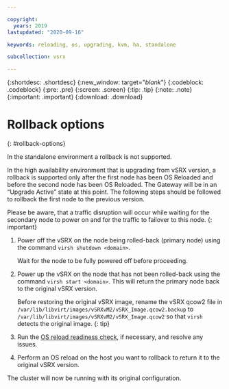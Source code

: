 ```yaml
---

copyright:
  years: 2019
lastupdated: "2020-09-16"

keywords: reloading, os, upgrading, kvm, ha, standalone

subcollection: vsrx

---
```


{:shortdesc: .shortdesc}
{:new_window: target="_blank_"}
{:codeblock: .codeblock}
{:pre: .pre}
{:screen: .screen}
{:tip: .tip}
{:note: .note}
{:important: .important}
{:download: .download}

# Rollback options
{: #rollback-options}

In the standalone environment a rollback is not supported.

In the high availability environment that is upgrading from vSRX version, a rollback is supported only after the first node has been OS Reloaded and before the second node has been OS Reloaded. The Gateway will be in an “Upgrade Active” state at this point. The following steps should be followed to rollback the first node to the previous version.

Please be aware, that a traffic disruption will occur while waiting for the secondary node to power on and for the traffic to failover to this node.
{: important}

1. Power off the vSRX on the node being rolled-back (primary node) using the command `virsh shutdown <domain>`.

   Wait for the node to be fully powered off before proceeding.

1. Power up the vSRX on the node that has not been rolled-back using the command `virsh start <domain>`. This will return the primary node back to the original vSRX version. 

   Before restoring the original vSRX image, rename the vSRX qcow2 file in `/var/lib/libvirt/images/vSRXvM2/vSRX_Image.qcow2.backup` to `/var/lib/libvirt/images/vSRXvM2/vSRX_Image.qcow2` so that `virsh` detects the original image.
   {: tip}

1.	Run the [OS reload readiness check](/docs/vsrx?topic=vsrx-vsrx-readiness), if necessary, and resolve any issues.

1.	Perform an OS reload on the host you want to rollback to return it to the original vSRX version. 

The cluster will now be running with its original configuration.
